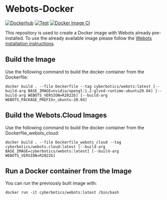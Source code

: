 # Webots-Docker
[![Dockerhub](https://img.shields.io/docker/automated/cyberbotics/webots.svg)](https://hub.docker.com/r/cyberbotics/webots)
[![Test](https://github.com/cyberbotics/webots-docker/workflows/Test/badge.svg)](https://github.com/cyberbotics/webots-docker/actions?query=workflow%3ATest)
[![Docker Image CI](https://github.com/cyberbotics/webots-docker/workflows/Docker%20Image%20CI/badge.svg)](https://github.com/cyberbotics/webots-docker/actions?query=workflow%3A%22Docker+Image+CI%22)

This repository is used to create a Docker image with Webots already pre-installed.
To use the already available image please follow the [Webots installation instructions](https://cyberbotics.com/doc/guide/installation-procedure#installing-the-docker-image).

## Build the Image

Use the following command to build the docker container from the Dockerfile:

```
docker build . --file Dockerfile --tag cyberbotics/webots:latest [--build-arg BASE_IMAGE=nvidia/opengl:1.2-glvnd-runtime-ubuntu20.04] [--build-arg WEBOTS_VERSION=R2022b] [--build-arg WEBOTS_PACKAGE_PREFIX=_ubuntu-20.04]
```

## Build the Webots.Cloud Images

Use the following command to build the docker container from the Dockerfile_webots_cloud:
```
docker build . --file Dockerfile_webots_cloud --tag cyberbotics/webots.cloud:latest [--build-arg BASE_IMAGE=cyberbotics/webots:latest] [--build-arg WEBOTS_VERSION=R2022b]
```

## Run a Docker container from the Image

You can run the previously built image with:
```
docker run -it cyberbotics/webots:latest /bin/bash
```

